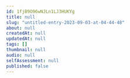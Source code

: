 ```yaml
---
id: 1fjB9O96wNJLn1LJ3HUKYg
title: null
slug: "untitled-entry-2023-09-03-at-04-44-48"
about: null
createdAt: null
updatedAt: null
tags: []
thumbnail: null
audio: null
selfAssessment: null
published: false
---
```

